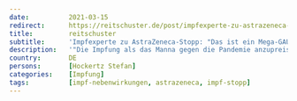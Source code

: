 ```yaml
---
date:          2021-03-15
redirect:      https://reitschuster.de/post/impfexperte-zu-astrazeneca-stopp-das-ist-ein-mega-gau/
title:         reitschuster
subtitle:      'Impfexperte zu AstraZeneca-Stopp: "Das ist ein Mega-GAU"'
description:   '"Die Impfung als das Manna gegen die Pandemie anzupreisen, das vom Himmel fällt, war unverantwortlich. Jetzt muss die Politik das lernen, auf dem Rücken von toten Menschen." Prof. Hockertz im Interview zum AstraZeneca Impf-Stopp.'
country:       DE
persons:       [Hockertz Stefan]
categories:    [Impfung]
tags:          [impf-nebenwirkungen, astrazeneca, impf-stopp]
---
```


